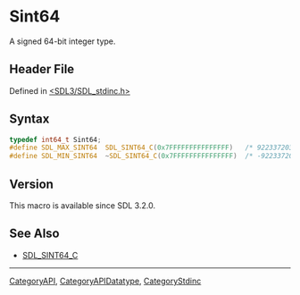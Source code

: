 # Sint64

A signed 64-bit integer type.

## Header File

Defined in [<SDL3/SDL_stdinc.h>](https://github.com/libsdl-org/SDL/blob/main/include/SDL3/SDL_stdinc.h)

## Syntax

```c
typedef int64_t Sint64;
#define SDL_MAX_SINT64  SDL_SINT64_C(0x7FFFFFFFFFFFFFFF)   /* 9223372036854775807 */
#define SDL_MIN_SINT64  ~SDL_SINT64_C(0x7FFFFFFFFFFFFFFF)  /* -9223372036854775808 */
```

## Version

This macro is available since SDL 3.2.0.

## See Also

- [SDL_SINT64_C](SDL_SINT64_C)

----
[CategoryAPI](CategoryAPI), [CategoryAPIDatatype](CategoryAPIDatatype), [CategoryStdinc](CategoryStdinc)

